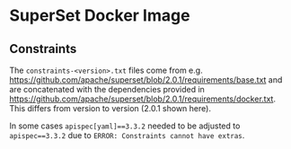 # SuperSet Docker Image

## Constraints

The `constraints-<version>.txt` files come from e.g. <https://github.com/apache/superset/blob/2.0.1/requirements/base.txt> and are concatenated with the dependencies provided in <https://github.com/apache/superset/blob/2.0.1/requirements/docker.txt>. This differs from version to version (2.0.1 shown here).

In some cases `apispec[yaml]==3.3.2` needed to be adjusted to `apispec==3.3.2` due to `ERROR: Constraints cannot have extras`.
